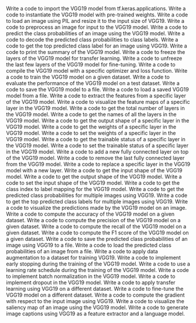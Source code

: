 Write a code to import the VGG19 model from tf.keras.applications.
Write a code to instantiate the VGG19 model with pre-trained weights.
Write a code to load an image using PIL and resize it to the input size of VGG19.
Write a code to preprocess an image for input to the VGG19 model.
Write a code to predict the class probabilities of an image using the VGG19 model.
Write a code to decode the predicted class probabilities to class labels.
Write a code to get the top predicted class label for an image using VGG19.
Write a code to print the summary of the VGG19 model.
Write a code to freeze the layers of the VGG19 model for transfer learning.
Write a code to unfreeze the last few layers of the VGG19 model for fine-tuning.
Write a code to compile the VGG19 model with a specific optimizer and loss function.
Write a code to train the VGG19 model on a given dataset.
Write a code to evaluate the performance of the VGG19 model on a test dataset.
Write a code to save the VGG19 model to a file.
Write a code to load a saved VGG19 model from a file.
Write a code to extract the features from a specific layer of the VGG19 model.
Write a code to visualize the feature maps of a specific layer in the VGG19 model.
Write a code to get the total number of layers in the VGG19 model.
Write a code to get the names of all the layers in the VGG19 model.
Write a code to get the output shape of a specific layer in the VGG19 model.
Write a code to get the weights of a specific layer in the VGG19 model.
Write a code to set the weights of a specific layer in the VGG19 model.
Write a code to get the trainable status of a specific layer in the VGG19 model.
Write a code to set the trainable status of a specific layer in the VGG19 model.
Write a code to add a new fully connected layer on top of the VGG19 model.
Write a code to remove the last fully connected layer from the VGG19 model.
Write a code to replace a specific layer in the VGG19 model with a new layer.
Write a code to get the input shape of the VGG19 model.
Write a code to get the output shape of the VGG19 model.
Write a code to set the input shape of the VGG19 model.
Write a code to get the class index to label mapping for the VGG19 model.
Write a code to get the predicted class probabilities for multiple images using VGG19.
Write a code to get the top predicted class labels for multiple images using VGG19.
Write a code to visualize the predictions made by the VGG19 model on an image.
Write a code to compute the accuracy of the VGG19 model on a given dataset.
Write a code to compute the precision of the VGG19 model on a given dataset.
Write a code to compute the recall of the VGG19 model on a given dataset.
Write a code to compute the F1 score of the VGG19 model on a given dataset.
Write a code to save the predicted class probabilities of an image using VGG19 to a file.
Write a code to load the predicted class probabilities of an image from a file.
Write a code to apply data augmentation to a dataset for training VGG19.
Write a code to implement early stopping during the training of the VGG19 model.
Write a code to use a learning rate schedule during the training of the VGG19 model.
Write a code to implement batch normalization in the VGG19 model.
Write a code to implement dropout in the VGG19 model.
Write a code to apply transfer learning using VGG19 on a different dataset.
Write a code to fine-tune the VGG19 model on a different dataset.
Write a code to compute the gradient with respect to the input image using VGG19.
Write a code to visualize the saliency map of an image using the VGG19 model.
Write a code to generate image captions using VGG19 as a feature extractor and a language model.